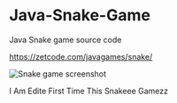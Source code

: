 # Java-Snake-Game
Java Snake game source code

https://zetcode.com/javagames/snake/  

![Snake game screenshot](snake.png)

I Am Edite First Time This Snakeee Gamezz
